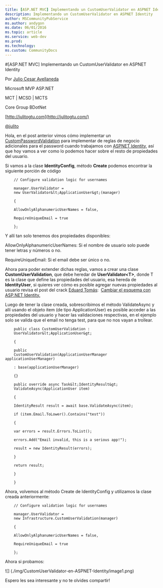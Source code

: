 ```yaml
---
title: [ASP.NET MVC] Implementando un CustomUserValidator en ASPNET Identity
description: Implementando un CustomUserValidator en ASPNET Identity
author: MSCommunityPubService
ms.author: andygon
ms.date: 06/01/2016
ms.topic: article
ms.service: web-dev
ms.prod: 
ms.technology:
ms.custom: CommunityDocs
---
```


#[ASP.NET MVC] Implementando un CustomUserValidator en ASPNET Identity



Por [Julio Cesar
Avellaneda](http://mvp.microsoft.com/en-us/MVP/Julio%20Cesar%20Avellaneda-4038198)

Microsoft MVP ASP.NET

MCT | MCSD | MCTS

Core Group BDotNet

[http://julitogtu.com](http://julitogtu.com/)

[@julito](https://twitter.com/julitogtu)

Hola, en el post anterior vimos cómo implementar un
[CustomPasswordValidation](http://www.julitogtu.com/2014/06/10/asp-net-mvc-implementando-un-custompasswordvalidator-en-aspnet-identity/)
para implementar de reglas de negocio adicionales para el password
cuando trabajamos con [ASPNET Identity](http://www.asp.net/identity),
así que hoy vamos a ver como lo podemos hacer sobre el resto de
propiedades del usuario.

Si vamos a la clase **IdentityConfig**, método **Create** podemos
encontrar la siguiente porción de código

```
    // Configure validation logic for usernames

    manager.UserValidator =
    new UserValidator&lt;ApplicationUser&gt;(manager)

    {

    AllowOnlyAlphanumericUserNames = false,

    RequireUniqueEmail = true

    };
```

Y allí tan solo tenemos dos propiedades disponibles:

AllowOnlyAlphanumericUserNames: Si el nombre de usuario solo puede tener
letras y números o no.

RequireUniqueEmail: Si el email debe ser único o no.

Ahora para poder extender dichas reglas, vamos a crear una clase
**CustomUserValidation**, que debe heredar de
**UserValidator&lt;T&gt;**, donde T es la clase que define las
propiedades del usuario, esa hereda de **IdentityUser**, si quieres ver
cómo es posible agregar nuevas propiedades al usuario revisa el post del
crack [Eduard Tomás](https://twitter.com/eiximenis):  [Cambiar el
esquema con ASP.NET
Identity.](http://geeks.ms/blogs/etomas/archive/2013/12/23/cambiar-el-esquema-con-asp-net-identity.aspx)

Luego de tener la clase creada, sobrescribimos el método ValidateAsync y
allí usando el objeto item (de tipo ApplicationUser) es posible acceder
a las propiedades del usuario y hacer las validaciones respectivas, en
el ejemplo solo se valida que el email no tenga test, para que no nos
vayan a trollear.

```
    public class CustomUserValidation :
    UserValidator&lt;ApplicationUser&gt;

    {

    public
    CustomUserValidation(ApplicationUserManager applicationUserManager)

    : base(applicationUserManager)

    {}

    public override async Task&lt;IdentityResult&gt;
    ValidateAsync(ApplicationUser item)

    {

    IdentityResult result = await base.ValidateAsync(item);

    if (item.Email.ToLower().Contains("test"))

    {

    var errors = result.Errors.ToList();

    errors.Add("Email invalid, this is a serious app!");

    result = new IdentityResult(errors);

    }

    return result;

    }

    }
```

Ahora, volvemos al método Create de IdentityConfig y utilizamos la clase
creada anteriormente:


```
    // Configure validation logic for usernames

    manager.UserValidator =
    new Infrastructure.CustomUserValidation(manager)

    {

    AllowOnlyAlphanumericUserNames = false,

    RequireUniqueEmail = true

    };
```
Ahora si probamos:

![] (./img/CustomUserValidator-en-ASPNET-Identity/image1.png)

Espero les sea interesante y no te olvides compartir!




